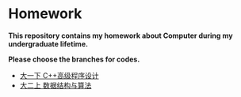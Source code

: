 # Homework

**This repository contains my homework about Computer during my undergraduate lifetime.**

**Please choose the branches for codes.**

- [大一下 C++高级程序设计](https://github.com/strophehs/Homework/tree/CppBasic)
- [大二上 数据结构与算法](https://github.com/strophehs/Homework/tree/DataStructures)
